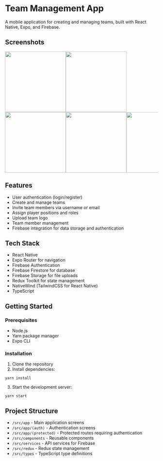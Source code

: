 # Team Management App

A mobile application for creating and managing teams, built with React Native, Expo, and Firebase.

## Screenshots

<div style="display: flex; flex-direction: row; overflow-x: auto; ">
  <img src="https://github.com/user-attachments/assets/fafeda69-0ac2-49fc-b9f5-8e42db47eb64" width="200" />
  <img src="https://github.com/user-attachments/assets/f9499e09-b7e3-4d0c-a880-40cfd6b2bb0e" width="200" />
</div>

<div style="display: flex; flex-direction: row; overflow-x: auto;">
  <img src="https://github.com/user-attachments/assets/0ad623a9-d95f-4606-a33a-a83ebd015567" width="200" />
  <img src="https://github.com/user-attachments/assets/ef09fcb2-3436-4d4e-b4c4-57a4b06861b5" width="200" />
  <img src="https://github.com/user-attachments/assets/17bac470-5ae4-477e-aefe-f6b7aafb3d8b" width="200" />
</div>

## Features

- User authentication (login/register)
- Create and manage teams
- Invite team members via username or email
- Assign player positions and roles
- Upload team logo
- Team member management
- Firebase integration for data storage and authentication

## Tech Stack

- React Native
- Expo Router for navigation
- Firebase Authentication
- Firebase Firestore for database
- Firebase Storage for file uploads
- Redux Toolkit for state management
- NativeWind (TailwindCSS for React Native)
- TypeScript

## Getting Started

### Prerequisites

- Node.js
- Yarn package manager
- Expo CLI

### Installation

1. Clone the repository
2. Install dependencies:
```
yarn install
```
3. Start the development server:
```
yarn start
```

## Project Structure

- `/src/app` - Main application screens
- `/src/app/(auth)` - Authentication screens
- `/src/app/(protected)` - Protected routes requiring authentication
- `/src/components` - Reusable components
- `/src/services` - API services for Firebase
- `/src/redux` - Redux state management
- `/src/types` - TypeScript type definitions
